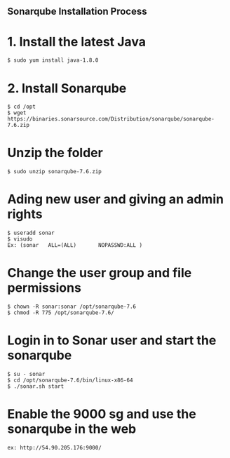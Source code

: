 ## Sonarqube Installation Process
# 1. Install the latest Java
    $ sudo yum install java-1.8.0
# 2. Install Sonarqube
    $ cd /opt
    $ wget https://binaries.sonarsource.com/Distribution/sonarqube/sonarqube-7.6.zip
# Unzip the folder
    $ sudo unzip sonarqube-7.6.zip
# Ading new user and giving an admin rights
    $ useradd sonar
    $ visudo 
    Ex: (sonar   ALL=(ALL)       NOPASSWD:ALL )
#  Change the user group and file permissions
    $ chown -R sonar:sonar /opt/sonarqube-7.6
    $ chmod -R 775 /opt/sonarqube-7.6/
# Login in to Sonar user and start the sonarqube
    $ su - sonar
    $ cd /opt/sonarqube-7.6/bin/linux-x86-64
    $ ./sonar.sh start
# Enable the 9000 sg and use the sonarqube in the web
    ex: http://54.90.205.176:9000/




